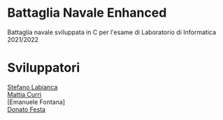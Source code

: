 # Battaglia Navale Enhanced
Battaglia navale sviluppata in C per l'esame di Laboratorio di Informatica 2021/2022

# Sviluppatori
[Stefano Labianca](https://github.com/Stefano-Labianca) \
[Mattia Curri](https://github.com/FrumpyGoose180) \
[Emanuele Fontana] \
[Donato Festa](https://github.com/DonatoFe11) 

